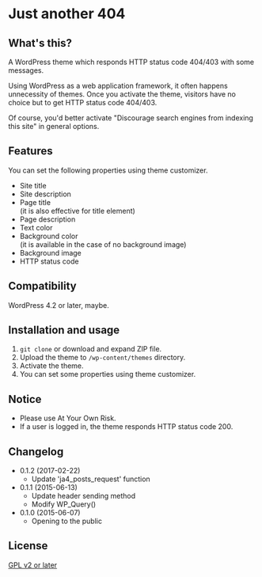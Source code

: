 # Just another 404

## What's this?

A WordPress theme which responds HTTP status code 404/403 with some messages.

Using WordPress as a web application framework, it often happens unnecessity of themes. Once you activate the theme, visitors have no choice but to get HTTP status code 404/403.

Of course, you'd better activate "Discourage search engines from indexing this site" in general options. 

## Features

You can set the following properties using theme customizer.

- Site title
- Site description
- Page title  
(it is also effective for title element)
- Page description
- Text color
- Background color  
(it is available in the case of no background image)
- Background image
- HTTP status code

## Compatibility

WordPress 4.2 or later, maybe.

## Installation and usage

1. ``git clone`` or download and expand ZIP file.
2. Upload the theme to ``/wp-content/themes`` directory.
3. Activate the theme.
4. You can set some properties using theme customizer.

## Notice

- Please use At Your Own Risk.
- If a user is logged in, the theme responds HTTP status code 200.

## Changelog

- 0.1.2 (2017-02-22)
	- Update 'ja4_posts_request' function
- 0.1.1 (2015-06-13)
	- Update header sending method
	- Modify WP_Query()
- 0.1.0 (2015-06-07)
	- Opening to the public

## License

[GPL v2 or later](http://www.gnu.org/licenses/gpl-2.0.html)
